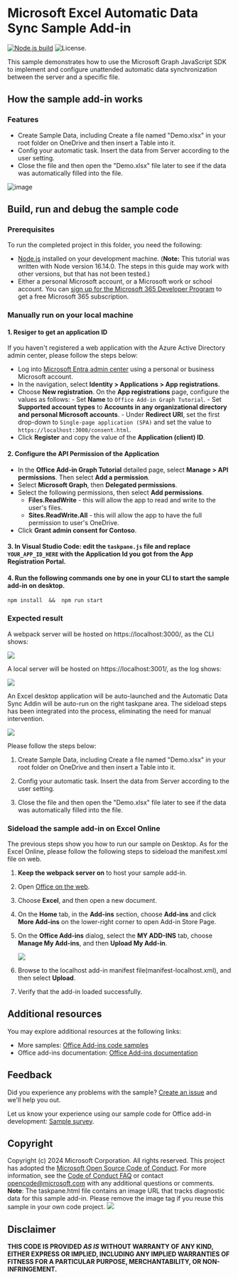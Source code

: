 # Microsoft Excel Automatic Data Sync Sample Add-in

[![Node.js build](https://github.com/microsoftgraph/msgraph-training-office-addin/actions/workflows/node.js.yml/badge.svg)](https://github.com/microsoftgraph/msgraph-training-office-addin/actions/workflows/node.js.yml) ![License.](https://img.shields.io/badge/license-MIT-green.svg)

This sample demonstrates how to use the Microsoft Graph JavaScript SDK to implement and configure unattended automatic data synchronization between the server and a specific file.

## How the sample add-in works

### Features

- Create Sample Data, including Create a file named "Demo.xlsx" in your root folder on OneDrive and then insert a Table into it.
- Config your automatic task. Insert the data from Server according to the user setting.
- Close the file and then open the "Demo.xlsx" file later to see if the data was automatically filled into the file.

![image](./assets/taskpane.png)

## Build, run and debug the sample code

### Prerequisites

To run the completed project in this folder, you need the following:

- [Node.js](https://nodejs.org) installed on your development machine. (**Note:** This tutorial was written with Node version 16.14.0. The steps in this guide may work with other versions, but that has not been tested.)
- Either a personal Microsoft account, or a Microsoft work or school account. You can [sign up for the Microsoft 365 Developer Program](https://developer.microsoft.com/microsoft-365/dev-program) to get a free Microsoft 365 subscription.

### Manually run on your local machine

#### 1. Resiger to get an application ID

If you haven't registered a web application with the Azure Active Directory admin center, please follow the steps below:

- Log into [Microsoft Entra admin center](https://aad.portal.azure.com) using a personal or business Microsoft account.
- In the navigation, select **Identity > Applications > App registrations**.
- Choose **New registration**. On the **App registrations** page, configure the values as follows: - Set **Name** to `Office Add-in Graph Tutorial`. - Set **Supported account types** to **Accounts in any organizational directory and personal Microsoft accounts**. - Under **Redirect URI**, set the first drop-down to `Single-page application (SPA)` and set the value to `
https://localhost:3000/consent.html`.
- Click **Register** and copy the value of the **Application (client) ID**.

#### 2. Configure the API Permission of the Application

- In the **Office Add-in Graph Tutorial** detailed page, select **Manage > API permissions**. Then select **Add a permission**.
- Select **Microsoft Graph**, then **Delegated permissions**.
- Select the following permissions, then select **Add permissions**.
  - **Files.ReadWrite** - this will allow the app to read and write to the user's files.
  - **Sites.ReadWrite.All** - this will allow the app to have the full permission to user's OneDrive.
- Click **Grant admin consent for Contoso**.

#### 3. In Visual Studio Code: edit the `taskpane.js` file and replace `YOUR_APP_ID_HERE` with the **Application Id** you got from the App Registration Portal.

#### 4. Run the following commands one by one in your CLI to start the sample add-in on desktop.

```
npm install  &&  npm run start
```

### Expected result

A webpack server will be hosted on https://localhost:3000/, as the CLI shows:

![](./assets/webpack.png)

A local server will be hosted on https://localhost:3001/, as the log shows:

![](./assets/serverhost.png)

An Excel desktop application will be auto-launched and the Automatic Data Sync Addin will be auto-run on the right taskpane area. The sideload steps has been integrated into the process, eliminating the need for manual intervention.

![](./assets/taskpane.png)

Please follow the steps below:

1. Create Sample Data, including Create a file named "Demo.xlsx" in your root folder on OneDrive and then insert a Table into it.

2. Config your automatic task. Insert the data from Server according to the user setting.

3. Close the file and then open the "Demo.xlsx" file later to see if the data was automatically filled into the file.

### Sideload the sample add-in on Excel Online

The previous steps show you how to run our sample on Desktop. As for the Excel Online, please follow the following steps to sideload the manifest.xml file on web.

1.  **Keep the webpack server on** to host your sample add-in.
1.  Open [Office on the web](https://office.live.com/).
1.  Choose **Excel**, and then open a new document.
1.  On the **Home** tab, in the **Add-ins** section, choose **Add-ins** and click **More Add-ins** on the lower-right corner to open Add-in Store Page.
1.  On the **Office Add-ins** dialog, select the **MY ADD-INS** tab, choose **Manage My Add-ins**, and then **Upload My Add-in**.

    ![](./assets/manageAddins.png)

1.  Browse to the localhost add-in manifest file(manifest-localhost.xml), and then select **Upload**.

1.  Verify that the add-in loaded successfully.

## Additional resources

You may explore additional resources at the following links:

- More samples: [Office Add-ins code samples](https://github.com/OfficeDev/Office-Add-in-samples)
- Office add-ins documentation: [Office Add-ins documentation](https://learn.microsoft.com/en-us/office/dev/add-ins/)

## Feedback

Did you experience any problems with the sample? [Create an issue](https://github.com/OfficeDev/Word-Scenario-based-Add-in-Samples/issues/new) and we'll help you out.

Let us know your experience using our sample code for Office add-in development: [Sample survey](https://aka.ms/OfficeDevSampleSurvey).

## Copyright

Copyright (c) 2024 Microsoft Corporation. All rights reserved.
This project has adopted the [Microsoft Open Source Code of Conduct](https://opensource.microsoft.com/codeofconduct/). For more information, see the [Code of Conduct FAQ](https://opensource.microsoft.com/codeofconduct/faq/) or contact [opencode@microsoft.com](mailto:opencode@microsoft.com) with any additional questions or comments.
<br>**Note**: The taskpane.html file contains an image URL that tracks diagnostic data for this sample add-in. Please remove the image tag if you reuse this sample in your own code project.
<img src="https://pnptelemetry.azurewebsites.net/pnp-officeaddins/samples/excel-add-in-mail-merge-readme">

## Disclaimer

**THIS CODE IS PROVIDED _AS IS_ WITHOUT WARRANTY OF ANY KIND, EITHER EXPRESS OR IMPLIED, INCLUDING ANY IMPLIED WARRANTIES OF FITNESS FOR A PARTICULAR PURPOSE, MERCHANTABILITY, OR NON-INFRINGEMENT.**
